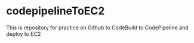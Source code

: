 # codepipelineToEC2
This is repository for practice on Github to CodeBuild to CodePipeline and deploy to EC2
